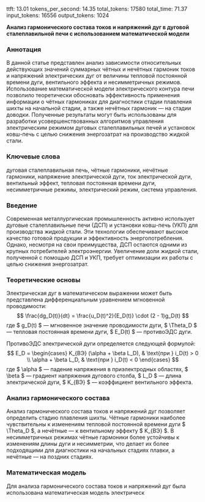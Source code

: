 ttft: 13.01
tokens_per_second: 14.35
total_tokens: 17580
total_time: 71.37
input_tokens: 16556
output_tokens: 1024

**Анализ гармонического состава токов и напряжений дуг в дуговой сталеплавильной печи с использованием математической модели**

### Аннотация
В данной статье представлен анализ зависимости относительных действующих значений суммарных чётных и нечётных гармоник токов и напряжений электрических дуг от величины тепловой постоянной времени дуги, вентильного эффекта и несимметричных режимов. Использование математической модели электрического контура печи позволило теоретически обосновать эффективность применения информации о чётных гармониках для диагностики стадии плавления шихты на начальной стадии, а также нечётных гармоник — на стадии доводки. Полученные результаты могут быть использованы для разработки усовершенствованных алгоритмов управления электрическим режимом дуговых сталеплавильных печей и установок ковш-печь с целью снижения энергозатрат на производство жидкой стали.

### Ключевые слова
дуговая сталеплавильная печь, чётные гармоники, нечётные гармоники, напряжение электрической дуги, ток электрической дуги, вентильный эффект, тепловая постоянная времени дуги, несимметричные режимы, электрический режим, система управления.

### Введение
Современная металлургическая промышленность активно использует дуговые сталеплавильные печи (ДСП) и установки ковш-печь (УКП) для производства жидкой стали. Эти технологии обеспечивают высокое качество готовой продукции и эффективность энергопотребления. Однако, несмотря на свои преимущества, ДСП остаются одними из крупных потребителей электроэнергии. Увеличение доли жидкой стали, полученной с помощью ДСП и УКП, требует оптимизации их работы с целью снижения энергозатрат.

### Теоретические основы
Электрическая дуг в математическом выражении может быть представлена дифференциальным уравнением мгновенной проводимости:
$$
\frac{dg_D(t)}{dt} = \frac{u_D(t)^2}{E_D(t)} \cdot (2 - 1)g_D(t)
$$
где $ g_D(t) $ — мгновенное значение проводимости дуги, $ \Theta_D $ — тепловая постоянная времени дуги, $ E_D(t) $ — противоЭДС дуги.

ПротивоЭДС электрической дуги определяется следующей формулой:
$$
E_D = 
\begin{cases}
K_{ВЭ} (\alpha + \beta L_D), & \text{при } i_D(t) > 0 \\
\alpha + \beta L_D, & \text{при } i_D(t) < 0
\end{cases}
$$
где $ \alpha $ — падение напряжения в приэлектродных областях, $ \beta $ — градиент напряжения дугового столба, $ L_D $ — длина электрической дуги, $ K_{ВЭ} $ — коэффициент вентильного эффекта.

### Анализ гармонического состава
Анализ гармонического состава токов и напряжений дуг позволяет определить стадию плавления шихты. Чётные гармоники наиболее чувствительны к изменениям тепловой постоянной времени дуги $ \Theta_D $, а нечётные — к вентильному эффекту $ K_{ВЭ} $. В несимметричных режимах чётные гармоники более устойчивы к изменениям длины дуги и несимметрии, что делает их более подходящими для диагностики на начальных стадиях плавки, а нечётные — на поздних стадиях.

### Математическая модель
Для анализа гармонического состава токов и напряжений дуг была использована математическая модель электрическ